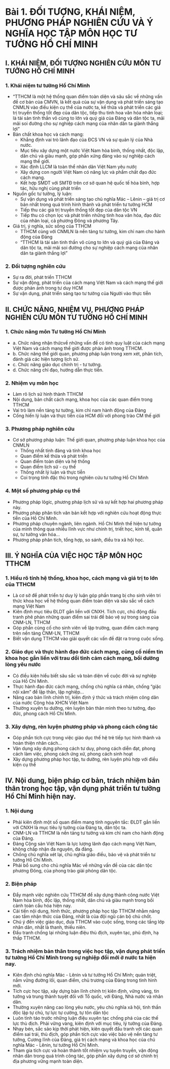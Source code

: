 # Bài 1. ĐỐI TƯỢNG, KHÁI NIỆM, PHƯƠNG PHÁP NGHIÊN CỨU VÀ Ý NGHĨA HỌC TẬP MÔN HỌC TƯ TƯỞNG HỒ CHÍ MINH

## I. KHÁI NIỆM, ĐỐI TƯỢNG NGHIÊN CỨU MÔN TƯ TƯỞNG HỒ CHÍ MINH

### 1. Khái niệm tư tưởng Hồ Chí Minh

- “TTHCM là một hệ thống quan điểm toàn diện và sâu sắc về những vấn đề cơ bản của CMVN, là kết quả của sự vận dụng và phát triển sáng tạo CNMLN vào điều kiện cụ thể của nước ta, kế thừa và phát triển các giá trị truyền thống tốt đẹp của dân tộc, tiếp thu tinh hoa văn hóa nhân loại; là tài sản tinh thần vô cùng to lớn và quý giá của Đảng và dân tộc ta, mãi mãi soi đường cho sự nghiệp cách mạng của nhân dân ta giành thắng lợi”
- Bản chất khoa học và cách mạng:
  - Khẳng định vai trò lãnh đạo của ĐCS VN và sự quản lý của Nhà nước.
  - Mục tiêu xây dựng một nước Việt Nam hòa bình, thống nhất, độc lập, dân chủ và giàu mạnh, góp phần xứng đáng vào sự nghiệp cách mạng thế giới.
  - Xác định LLCM là toàn thể nhân dân Việt Nam yêu nước
  - Xây dựng con người Việt Nam có năng lực và phẩm chất đạo đức cách mạng.
  - Kết hợp SMDT với SMTĐ trên cơ sở quan hệ quốc tế hòa bình, hợp tác, hữu nghị cùng phát triển
- Nguồn gốc tư tưởng, lý luận:
  - Sự vận dụng và phát triển sáng tạo chủ nghĩa Mác – Lênin – giá trị cơ bản nhất trong quá trình hình thành và phát triển tư tưởng HCM
  - Tiếp thu các giá trị truyền thống tốt đẹp của dân tộc VN
  - Tiếp thu có chọn lọc và phát triển những tinh hoa văn hóa, đạo đức của nhân loại, cả phương Đông và phương Tây.
- Giá trị, ý nghĩa, sức sống của TTHCM
  - TTHCM cùng với CNMLN là nền tảng tư tưởng, kim chỉ nam cho hành động của Đảng
  - “TTHCM là tài sản tinh thần vô cùng to lớn và quý giá của Đảng và dân tộc ta, mãi mãi soi đường cho sự nghiệp cách mạng của nhân dân ta giành thắng lợi”

### 2. Đối tượng nghiên cứu

- Sự ra đời, phát triển TTHCM
- Sự vận động, phát triển của cách mạng Việt Nam và cách mạng thế giới được phản ánh trong tư duy HCM
- Sự vận dụng, phát triển sáng tạo tư tưởng của Người vào thực tiễn

## II. CHỨC NĂNG, NHIỆM VỤ, PHƯƠNG PHÁP NGHIÊN CỨU MÔN TƯ TƯỞNG HỒ CHÍ MINH

### 1. Chức năng môn Tư tưởng Hồ Chí Minh

- a. Chức năng nhận thứcvề những vấn đề có tính quy luật của cách mạng Việt Nam và cách mạng thế giới được phản ánh trong TTHCM.
- b. Chức năng thế giới quan, phương pháp luận trong xem xét, phân tích, đánh giá các hiện tượng lịch sử.
- c. Chức năng giáo dục chính trị - tư tưởng.
- d. Chức năng chỉ đạo, hướng dẫn thực tiễn.

### 2. Nhiệm vụ môn học

- Làm rõ lịch sử hình thành TTHCM
- Nội dung, bản chất cách mạng, khoa học của các quan điểm trong TTHCM
- Vai trò làm nền tảng tư tưởng, kim chỉ nam hành động của Đảng
- Cống hiến lý luận và thực tiễn của HCM đối với phong trào CM thế giới

### 3. Phương pháp nghiên cứu

- Cơ sở phương pháp luận: Thế giới quan, phương pháp luận khoa học của CNMLN
  - Thống nhất tính đảng và tính khoa học
  - Quan điểm kế thừa và phát triển
  - Quan điểm toàn diện và hệ thống
  - Quan điểm lịch sử - cụ thể
  - Thống nhất lý luận và thực tiễn
  - Coi trọng tính đặc thù trong nghiên cứu tư tưởng Hồ Chí Minh

### 4. Một số phương pháp cụ thể

- Phương pháp lôgíc, phương pháp lịch sử và sự kết hợp hai phương pháp này.
- Phương pháp phân tích văn bản kết hợp với nghiên cứu hoạt động thực tiễn của Hồ Chí Minh.
- Phương pháp chuyên ngành, liên ngành. Hồ Chí Minh thể hiện tư tưởng của mình thông qua nhiều lĩnh vực như chính trị, triết học, kinh tế, quân sự, tư tưởng văn hóa…
- Phương pháp phân tích, tổng hợp, so sánh, điều tra xã hội học.

## III. Ý NGHĨA CỦA VIỆC HỌC TẬP MÔN HỌC TTHCM

### 1. Hiểu rõ tính hệ thống, khoa học, cách mạng và giá trị to lớn của TTHCM

- Là cơ sở để phát triển tư duy lý luận góp phần trang bị cho sinh viên tri thức khoa học về hệ thống quan điểm toàn diện và sâu sắc về cách mạng Việt Nam
- Kiên định mục tiêu ĐLDT gắn liền với CNXH. Tích cực, chủ động đấu tranh phê phán những quan điểm sai trái để bảo vệ sự trong sáng của CNM-LN, TTHCM
- Góp phần củng cố cho sinh viên về lập trường, quan điểm cách mạng trên nền tảng CNM-LN, TTHCM
- Biết vận dụng TTHCM vào giải quyết các vấn đề đặt ra trong cuộc sống.

### 2. Giáo dục và thực hành đạo đức cách mạng, củng cố niềm tin khoa học gắn liền với trau dồi tình cảm cách mạng, bồi dưỡng lòng yêu nước

- Có điều kiện hiểu biết sâu sắc và toàn diện về cuộc đời và sự nghiệp của Hồ Chí Minh.
- Thực hành đạo đức cách mạng, chống chủ nghĩa cá nhân, chống “giặc nội xâm” để lập thân, lập nghiệp…
- Nâng cao bản lĩnh chính trị, kiên định ý thức và trách nhiệm công dân của nước Cộng hòa XHCN Việt Nam
- Thường xuyên tu dưỡng, rèn luyện bản thân mình theo tư tưởng, đạo đức, phong cách Hồ Chí Minh.

### 3. Xây dựng, rèn luyện phương pháp và phong cách công tác

- Góp phần tích cực trong việc giáo dục thế hệ trẻ tiếp tục hình thành và hoàn thiện nhân cách…
- Vận dụng xây dựng phong cách tư duy, phong cách diễn đạt, phong cách làm việc, phong cách ứng xử, phong cách sinh hoạt
- Xây dựng phương pháp học tập, tu dưỡng, rèn luyện phù hợp với điều kiện cụ thể

## IV. Nội dung, biện pháp cơ bản, trách nhiệm bản thân trong học tập, vận dụng phát triển tư tưởng Hồ Chí Minh hiện nay.

### 1. Nội dung

- Phải kiên định một số quan điểm mang tính nguyên tắc: ĐLDT gắn liền với CNXH là mục tiêu lý tưởng của Đảng ta, dân tộc ta.
- CNM-LN và TTHCM là nền tảng tư tưởng và kim chỉ nam cho hành động của Đảng.
- Đảng Cộng sản Việt Nam là lực lượng lãnh đạo cách mạng Việt Nam, không chấp nhận đa nguyên, đa đảng.
- Chống chủ nghĩa xét lại, chủ nghĩa giáo điều, bảo vệ và phát triển tư tưởng Hồ Chí Minh.
- Phải bổ sung cho chủ nghĩa Mác về những vấn đề của các dân tộc phương Đông, của phong trào giải phóng dân tộc.

### 2. Biện pháp

- Đẩy mạnh việc nghiên cứu TTHCM để xây dựng thành công nước Việt Nam hòa bình, độc lập, thống nhất, dân chủ và giàu mạnh trong bối cảnh toàn cầu hóa hiện nay.
- Cải tiến nội dung, hình thức, phương pháp học tập TTHCM nhằm nâng cao tầm nhận thức của Đảng, nhất là của đội ngũ cán bộ chủ chốt.
- Chú ý đến việc giáo dục, đưa TTHCM vào cuộc sống, trong các tầng lớp nhân dân, nhất là thanh, thiếu niên.
- Đấu tranh chống lại những luận điệu thù địch, xuyên tạc, phủ định, hạ thấp TTHCM.

### 3. Trách nhiệm bản thân trong việc học tập, vận dụng phát triển tư tưởng Hồ Chí Minh trong sự nghiệp đổi mới ở nước ta hiện nay.

- Kiên định chủ nghĩa Mác - Lênin và tư tưởng Hồ Chí Minh; quán triệt, nắm vững đường lối, quan điểm, chủ trương của Đảng trong tình hình mới.
- Tích cực học tập, xây dựng bản lĩnh chính trị kiên định, vững vàng, tin tưởng và trung thành tuyệt đối với Tổ quốc, với Đảng, Nhà nước và nhân dân.
- Thường xuyên nâng cao lòng yêu nước, yêu chủ nghĩa xã hội, tinh thần độc lập tự chủ, tự lực tự cường, tự tôn dân tộc
- Luôn tỉnh táo trước những luận điệu xuyên tạc chống phá của các thế lực thù địch. Phải vững vàng, kiên định với mục tiêu, lý tưởng của Đảng.
- Nhạy bén, sắc sảo kịp thời phát hiện, kiên quyết đấu tranh với các quan điểm sai trái, thù địch, góp phần tích cực vào việc bảo vệ nền tảng tư tưởng, Cương lĩnh của Đảng, giá trị cách mạng và khoa học của chủ nghĩa Mác - Lênin, tư tưởng Hồ Chí Minh.
- Tham gia tích cực và hoàn thành tốt nhiệm vụ tuyên truyền, vận động nhân dân trong quá trình công tác, góp phần xây dựng cơ sở chính trị địa phương vững mạnh toàn diện.
